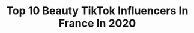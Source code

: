 ---
title: Top 10 Beauty TikTok Influencers In France In 2020
description: >-
  Find top beauty TikTok influencers in France in 2020. Most popular hashtags: #tiktokfashion #challenge #confinement #bougezchezvous.
platform: TikTok
profiles:
  - username: "richaard2609"
    fullname: >-
      Richard ✨
    location: "France"
    followers: 82800
    engagement: 1355
    commentsToLikes: 0.023791
    id: ck8p11rzxjevx0j78qvej3yeb
    verified: true
    hashtags: "#astrology, #pillowchallenge, #lejttiktok, #gossipgirl"
  - username: "zozoliina.insta"
    fullname: >-
      Zozoliina
    location: "France"
    followers: 18460
    engagement: 679
    commentsToLikes: 0.049607
    id: ckach9fl6ygny0i787ogxsms5
    verified: false
    hashtags: "#family, #cleopatre, #colissimo, #totalyspies"
  - username: "jennajjlb8"
    fullname: >-
      jennajjlb
    location: "France"
    followers: 34373
    engagement: 872
    commentsToLikes: 0.048321
    id: ckacajk6yh0jn0i78d2yafitn
    verified: false
    hashtags: "#marriage, #holidays, #youngestchild, #spanish"
  - username: "blinkcut"
    fullname: >-
      Anthony Ornecq
    location: "France"
    followers: 177288
    engagement: 1091
    commentsToLikes: 0.010276
    id: ck81t1g1tupkz0j78iorb21qw
    verified: false
    hashtags: "#georgeclooney, #avantapres, #photochallenge, #love"
  - username: "laura.beautyyy"
    fullname: >-
      Laura.beautyyy
    location: "France"
    followers: 23219
    engagement: 516
    commentsToLikes: 0.022198
    id: ckajjtpadmvuf0i788hpgjh69
    verified: false
    hashtags: "#covid19, #ahichallenge, #foryou, #coronachallenge"
  - username: "iamonnica"
    fullname: >-
      ONIKA
    location: "France"
    followers: 20103
    engagement: 975
    commentsToLikes: 0.016616
    id: ck900yr84b2gk0j78y4j10b8q
    verified: false
    hashtags: "#fashionlover, #lacherien, #road, #paradise"
  - username: "kate.aristov"
    fullname: >-
      ⭐️Kate Aristov⭐️
    location: "France"
    followers: 2343
    engagement: 1454
    commentsToLikes: 0.405608
    id: ckams7nkqoz2a0i7893bhpvkn
    verified: false
    hashtags: "#bluelagoon, #bikini, #challenge, #fashionblogger"
  - username: "anastasiaoberlin1"
    fullname: >-
      FRENCH MAKEUP BOY
    location: "France"
    followers: 18227
    engagement: 1216
    commentsToLikes: 0.061600
    id: ck9047k0kdxz80j78g9sw87fo
    verified: false
    hashtags: "#tiktokdragqueen, #eyeliner, #barbie, #rpdrfan"
  - username: "maddys_healthy"
    fullname: >-
      maddys_healthy
    location: "France"
    followers: 216541
    engagement: 2631
    commentsToLikes: 0.011744
    id: ck9uy61jx2zvc0j78zciu83yg
    verified: false
    hashtags: "#fail, #photos, #slowmo, #toiletpaper"
  - username: "nanaquine"
    fullname: >-
      Aurélie Annequin
    location: "France"
    followers: 4741
    engagement: 1147
    commentsToLikes: 0.066937
    id: ck9ej97bc1k610j78ozsuo2t9
    verified: false
    hashtags: "#makeupoftheday, #folie, #pictureoftheday, #makeupaddict"
---